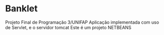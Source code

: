 # Banklet
Projeto Final de Programação 3/UNIFAP
Aplicação implementada com uso de Servlet, e o servidor tomcat
Este é um projeto NETBEANS

